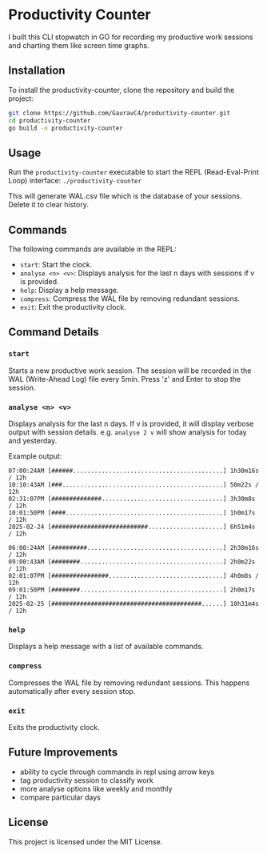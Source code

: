 # Productivity Counter

I built this CLI stopwatch in GO for recording my productive work sessions and charting them like screen time graphs.

## Installation

To install the productivity-counter, clone the repository and build the project:

```sh
git clone https://github.com/GauravC4/productivity-counter.git
cd productivity-counter
go build -o productivity-counter
```

## Usage

Run the `productivity-counter` executable to start the REPL (Read-Eval-Print Loop) interface:
```./productivity-counter```

This will generate WAL.csv file which is the database of your sessions. Delete it to clear history.

## Commands

The following commands are available in the REPL:

- `start`: Start the clock.
- `analyse <n> <v>`: Displays analysis for the last n days with sessions if v is provided.
- `help`: Display a help message.
- `compress`: Compress the WAL file by removing redundant sessions.
- `exit`: Exit the productivity clock.

## Command Details

### `start`
Starts a new productive work session. The session will be recorded in the WAL (Write-Ahead Log) file every 5min. Press 'z' and Enter to stop the session.

### `analyse <n> <v>`
Displays analysis for the last n days. If v is provided, it will display verbose output with session details.
e.g. `analyse 2 v` will show analysis for today and yesterday.

Example output:
```
07:00:24AM [######..........................................] 1h30m16s / 12h
10:10:43AM [###.............................................] 50m22s / 12h
02:31:07PM [##############..................................] 3h30m8s / 12h
10:01:50PM [####............................................] 1h0m17s / 12h
2025-02-24 [###########################.....................] 6h51m4s / 12h

06:00:24AM [##########......................................] 2h30m16s / 12h
09:00:43AM [########........................................] 2h0m22s / 12h
02:01:07PM [################................................] 4h0m8s / 12h
09:01:50PM [########........................................] 2h0m17s / 12h
2025-02-25 [##########################################......] 10h31m4s / 12h
```

### `help`
Displays a help message with a list of available commands.

### `compress`
Compresses the WAL file by removing redundant sessions. This happens automatically after every session stop.

### `exit`
Exits the productivity clock.

## Future Improvements
- ability to cycle through commands in repl using arrow keys
- tag productivity session to classify work
- more analyse options like weekly and monthly
- compare particular days

## License

This project is licensed under the MIT License.
